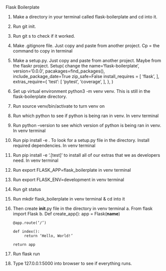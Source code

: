 Flask Boilerplate

1.	Make a directory in your terminal called flask-boilerplate and cd into it.
2.	Run git init.
3.	Run git s to check if it worked.
4.	Make .gitignore file.  Just copy and paste from another project. Cp = the command to copy in terminal
5.	Make a setup.py.  Just copy and paste from another project.  Maybe from the flaskr project.
Setup(
  change the name=‘flask-boilerplate’,
  version=‘0.0.0’,
  pacakages=find_packages(),
  include_package_date=True
  zip_safe=False
  install_requires = [
    ‘flask’,
  ],
  extras_require={
    ‘test’: [
      ‘pytest’,
      ‘coverage’,
      ],
    },
 )
6.	Set up virtual environment python3 -m venv venv.  This is still in the flask-boilerplate directory.
7.	Run source venv/bin/activate to turn venv on
8.	Run which python to see if python is being ran in venv. In venv terminal
9.	Run python –version to see which version of python is being ran in venv. In venv terminal
10.	Run pip install -e .  To look for a setup.py file in the directory. Install required dependencies. In venv terminal
11.	Run pip install -e ‘.[test]’ to install all of our extras that we as developers need. In venv terminal
12.	Run export FLASK_APP=flask_boilerplate in venv terminal
13.	Run export FLASK_ENV=development in venv terminal
14.	Run git status
15.	Run mkdir flask_boilerplate in venv terminal & cd into it
16.	Then create __init__.py file in the directory in venv terminal
  a.	From flask import Flask
  b.	Def create_app():
        app = Flask(__name__)

        @app.route(‘/’)
        
        def index():
	         return ‘Hello, World!’

        return app

17.	Run flask run
18.	Type 127.0.0.1:5000 into browser to see if everything runs.
